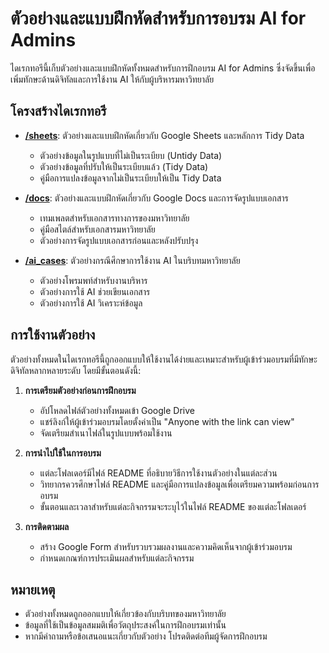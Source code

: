 # ตัวอย่างและแบบฝึกหัดสำหรับการอบรม AI for Admins

ไดเรกทอรีนี้เก็บตัวอย่างและแบบฝึกหัดทั้งหมดสำหรับการฝึกอบรม AI for Admins ซึ่งจัดขึ้นเพื่อเพิ่มทักษะด้านดิจิทัลและการใช้งาน AI ให้กับผู้บริหารมหาวิทยาลัย

## โครงสร้างไดเรกทอรี

- **[/sheets](/sheets)**: ตัวอย่างและแบบฝึกหัดเกี่ยวกับ Google Sheets และหลักการ Tidy Data
  - ตัวอย่างข้อมูลในรูปแบบที่ไม่เป็นระเบียบ (Untidy Data)
  - ตัวอย่างข้อมูลที่ปรับให้เป็นระเบียบแล้ว (Tidy Data)
  - คู่มือการแปลงข้อมูลจากไม่เป็นระเบียบให้เป็น Tidy Data

- **[/docs](/docs)**: ตัวอย่างและแบบฝึกหัดเกี่ยวกับ Google Docs และการจัดรูปแบบเอกสาร
  - เทมเพลตสำหรับเอกสารทางการของมหาวิทยาลัย
  - คู่มือสไตล์สำหรับเอกสารมหาวิทยาลัย
  - ตัวอย่างการจัดรูปแบบเอกสารก่อนและหลังปรับปรุง

- **[/ai_cases](/ai_cases)**: ตัวอย่างกรณีศึกษาการใช้งาน AI ในบริบทมหาวิทยาลัย
  - ตัวอย่างโพรมพท์สำหรับงานบริหาร
  - ตัวอย่างการใช้ AI ช่วยเขียนเอกสาร
  - ตัวอย่างการใช้ AI วิเคราะห์ข้อมูล

## การใช้งานตัวอย่าง

ตัวอย่างทั้งหมดในไดเรกทอรีนี้ถูกออกแบบให้ใช้งานได้ง่ายและเหมาะสำหรับผู้เข้าร่วมอบรมที่มีทักษะดิจิทัลหลากหลายระดับ โดยมีขั้นตอนดังนี้:

1. **การเตรียมตัวอย่างก่อนการฝึกอบรม**
   - อัปโหลดไฟล์ตัวอย่างทั้งหมดเข้า Google Drive
   - แชร์ลิงก์ให้ผู้เข้าร่วมอบรมโดยตั้งค่าเป็น "Anyone with the link can view"
   - จัดเตรียมสำเนาไฟล์ในรูปแบบพร้อมใช้งาน

2. **การนำไปใช้ในการอบรม**
   - แต่ละโฟลเดอร์มีไฟล์ README ที่อธิบายวิธีการใช้งานตัวอย่างในแต่ละส่วน
   - วิทยากรควรศึกษาไฟล์ README และคู่มือการแปลงข้อมูลเพื่อเตรียมความพร้อมก่อนการอบรม
   - ขั้นตอนและเวลาสำหรับแต่ละกิจกรรมจะระบุไว้ในไฟล์ README ของแต่ละโฟลเดอร์

3. **การติดตามผล**
   - สร้าง Google Form สำหรับรวบรวมผลงานและความคิดเห็นจากผู้เข้าร่วมอบรม
   - กำหนดเกณฑ์การประเมินผลสำหรับแต่ละกิจกรรม

## หมายเหตุ

- ตัวอย่างทั้งหมดถูกออกแบบให้เกี่ยวข้องกับบริบทของมหาวิทยาลัย
- ข้อมูลที่ใช้เป็นข้อมูลสมมติเพื่อวัตถุประสงค์ในการฝึกอบรมเท่านั้น
- หากมีคำถามหรือข้อเสนอแนะเกี่ยวกับตัวอย่าง โปรดติดต่อทีมผู้จัดการฝึกอบรม